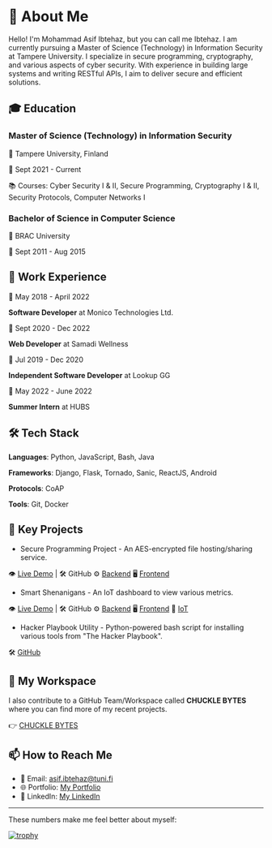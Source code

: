 # 👋 About Me
Hello! I'm Mohammad Asif Ibtehaz, but you can call me Ibtehaz. I am currently pursuing a Master of Science (Technology) in Information Security at Tampere University. I specialize in secure programming, cryptography, and various aspects of cyber security. With experience in building large systems and writing RESTful APIs, I aim to deliver secure and efficient solutions.

## 🎓 Education
### **Master of Science (Technology)** in Information Security

🏫 Tampere University, Finland

📅 Sept 2021 - Current

📚 Courses: Cyber Security I & II, Secure Programming, Cryptography I & II, Security Protocols, Computer Networks I

### **Bachelor of Science** in Computer Science

🏫 BRAC University

📅 Sept 2011 - Aug 2015

## 💼 Work Experience

📅 May 2018 - April 2022

**Software Developer** at Monico Technologies Ltd.

📅 Sept 2020 - Dec 2022

**Web Developer** at Samadi Wellness

📅 Jul 2019 - Dec 2020

**Independent Software Developer** at Lookup GG

📅 May 2022 - June 2022

**Summer Intern** at HUBS

## 🛠️ Tech Stack

**Languages**: Python, JavaScript, Bash, Java

**Frameworks**: Django, Flask, Tornado, Sanic, ReactJS, Android

**Protocols**: CoAP

**Tools**: Git, Docker

## 🌟 Key Projects

* Secure Programming Project - An AES-encrypted file hosting/sharing service.

👁️ [Live Demo](https://tuni-projects.github.io/Encrypted-Signal/) | 🛠️ GitHub ⚙️ [Backend](https://github.com/TUNI-Projects/Encrypted-Signal-Backend) 🖥️ [Frontend](https://github.com/TUNI-Projects/Encrypted-Signal)

* Smart Shenanigans - An IoT dashboard to view various metrics.

👁️ [Live Demo](https://tuni-projects.github.io/TUNI-IoT-Frontend/) | 🛠️ GitHub ⚙️ [Backend](https://github.com/TUNI-Projects/TUNI-IoT-Backend) 🖥️ [Frontend](https://github.com/TUNI-Projects/TUNI-IoT-Frontend) 🤖 [IoT](https://github.com/TUNI-Projects/TUNI-IoT-Arduino)

* Hacker Playbook Utility - Python-powered bash script for installing various tools from "The Hacker Playbook".

🛠️ [GitHub](https://github.com/shepherd-06/Hacker-Playbook-Utility)

## 🏢 My Workspace

I also contribute to a GitHub Team/Workspace called **CHUCKLE BYTES** where you can find more of my recent projects.

👉 [CHUCKLE BYTES](https://github.com/TUNI-Projects)

## 📫 How to Reach Me
- 📧 Email: asif.ibtehaz@tuni.fi
- 🌐 Portfolio: [My Portfolio](https://ibtehaz.xyz/)
- 💼 LinkedIn: [My LinkedIn](https://www.linkedin.com/in/ibtehaz/)
------------------------------------

These numbers make me feel better about myself:

[![trophy](https://github-profile-trophy.vercel.app/?username=shepherd-06&theme=discord)](https://github.com/ryo-ma/github-profile-trophy)

